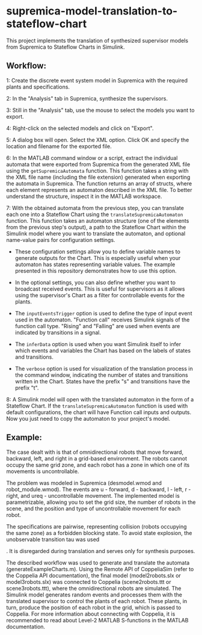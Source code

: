 # supremica-model-translation-to-stateflow-chart
 
This project implements the translation of synthesized supervisor models from Supremica to Stateflow Charts in Simulink.

## Workflow:
1: Create the discrete event system model in Supremica with the required plants and specifications.

2: In the "Analysis" tab in Supremica, synthesize the supervisors.

3: Still in the "Analysis" tab, use the mouse to select the models you want to export.

4: Right-click on the selected models and click on "Export".

5: A dialog box will open. Select the XML option. Click OK and specify the location and filename for the exported file.

6: In the MATLAB command window or a script, extract the individual automata that were exported from Supremica from the generated XML file using the `getSupremicaAutomata` function. This function takes a string with the XML file name (including the file extension) generated when exporting the automata in Supremica. The function returns an array of structs, where each element represents an automaton described in the XML file. To better understand the structure, inspect it in the MATLAB workspace.

7: With the obtained automata from the previous step, you can translate each one into a Stateflow Chart using the `translateSupremicaAutomaton` function. This function takes an automaton structure (one of the elements from the previous step's output), a path to the Stateflow Chart within the Simulink model where you want to translate the automaton, and optional name-value pairs for configuration settings.

- These configuration settings allow you to define variable names to generate outputs for the Chart. This is especially useful when your automaton has states representing variable values. The example presented in this repository demonstrates how to use this option.

- In the optional settings, you can also define whether you want to broadcast received events. This is useful for supervisors as it allows using the supervisor's Chart as a filter for controllable events for the plants.

- The `inputEventsTrigger` option is used to define the type of input event used in the automaton. "Function call" receives Simulink signals of the function call type. "Rising" and "Falling" are used when events are indicated by transitions in a signal.

- The `inferData` option is used when you want Simulink itself to infer which events and variables the Chart has based on the labels of states and transitions.

- The `verbose` option is used for visualization of the translation process in the command window, indicating the number of states and transitions written in the Chart. States have the prefix "s" and transitions have the prefix "t".

8: A Simulink model will open with the translated automaton in the form of a Stateflow Chart. If the `translateSupremicaAutomaton` function is used with default configurations, the chart will have Function call inputs and outputs. Now you just need to copy the automaton to your project's model.

## Example:
The case dealt with is that of omnidirectional robots that move forward, backward, left, and right in a grid-based environment. The robots cannot occupy the same grid zone, and each robot has a zone in which one of its movements is uncontrollable.

The problem was modeled in Supremica (desmodel.wmod and robot_module.wmod). The events are u - forward, d - backward, l - left, r - right, and ureq - uncontrollable movement. The implemented model is parametrizable, allowing you to set the grid size, the number of robots in the scene, and the position and type of uncontrollable movement for each robot.

The specifications are pairwise, representing collision (robots occupying the same zone) as a forbidden blocking state. To avoid state explosion, the unobservable transition tau was used

. It is disregarded during translation and serves only for synthesis purposes.

The described workflow was used to generate and translate the automata (generateExampleCharts.m). Using the Remote API of CoppeliaSim (refer to the Coppelia API documentation), the final model (model2robots.slx or model3robots.slx) was connected to Coppelia (scene2robots.ttt or scene3robots.ttt), where the omnidirectional robots are simulated. The Simulink model generates random events and processes them with the translated supervisor to control the plants of each robot. These plants, in turn, produce the position of each robot in the grid, which is passed to Coppelia. For more information about connecting with Coppelia, it is recommended to read about Level-2 MATLAB S-functions in the MATLAB documentation.
